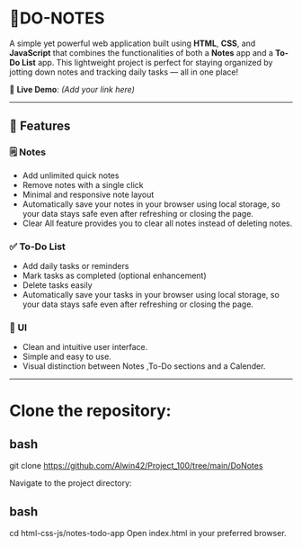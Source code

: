 # 📝DO-NOTES

A simple yet powerful web application built using **HTML**, **CSS**, and **JavaScript** that combines the functionalities of both a **Notes** app and a **To-Do List** app. This lightweight project is perfect for staying organized by jotting down notes and tracking daily tasks — all in one place!

🔗 **Live Demo**: *(Add your link here)*  


---

## 🚀 Features

### 🗒️ Notes
- Add unlimited quick notes
- Remove notes with a single click
- Minimal and responsive note layout
- Automatically save your notes in your browser using local storage, so your data stays safe even after refreshing or closing the page.
- Clear All feature provides you to clear all notes instead of deleting notes.

### ✅ To-Do List
- Add daily tasks or reminders
- Mark tasks as completed (optional enhancement)
- Delete tasks easily
- Automatically save your tasks in your browser using local storage, so your data stays safe even after refreshing or closing the page.

### 🎨 UI
- Clean and intuitive user interface.
- Simple and easy to use.
- Visual distinction between Notes ,To-Do sections and a Calender.

---
# Clone the repository:

## bash

git clone https://github.com/Alwin42/Project_100/tree/main/DoNotes

Navigate to the project directory:

## bash

cd html-css-js/notes-todo-app
Open index.html in your preferred browser.